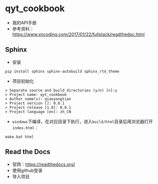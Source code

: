 # qyt_cookbook

- 我的API手册
- 参考资料：<https://www.xncoding.com/2017/01/22/fullstack/readthedoc.html>

## Sphinx

- 安装

~~~shell
pip install sphinx sphinx-autobuild sphinx_rtd_theme
~~~

- 项目初始化

~~~shell
> Separate source and build directories (y/n) [n]:y
> Project name: qyt_cookbook
> Author name(s): qiaoyongtian
> Project version []: 0.0.1
> Project release [1.0]: 0.0.1
> Project language [en]: zh_CN
~~~

- `windows`下编译，在对应目录下执行，进入`build/html`目录后用浏览器打开`index.html`：

~~~shell
make.bat html
~~~

## Read the Docs

- 官网：<https://readthedocs.org/>
- 使用github登录
- 导入项目
